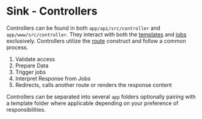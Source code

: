 # Sink - Controllers

Controllers can be found in both `app/api/src/controller` and
`app/www/src/controller`. They interact with both the
[templates](/docs/sink-templates.html) and [jobs](/docs/sink-jobs.html)
exclusively. Controllers utilize the [route](/docs/routing.html) construct
and follow a common process.

 1. Validate access
 2. Prepare Data
 3. Trigger jobs
 4. Interpret Response from Jobs
 5. Redirects, calls another route or renders the response content

Controllers can be separated into several `app` folders optionally pairing
with a template folder where applicable depending on your preference of
responsibilities.
